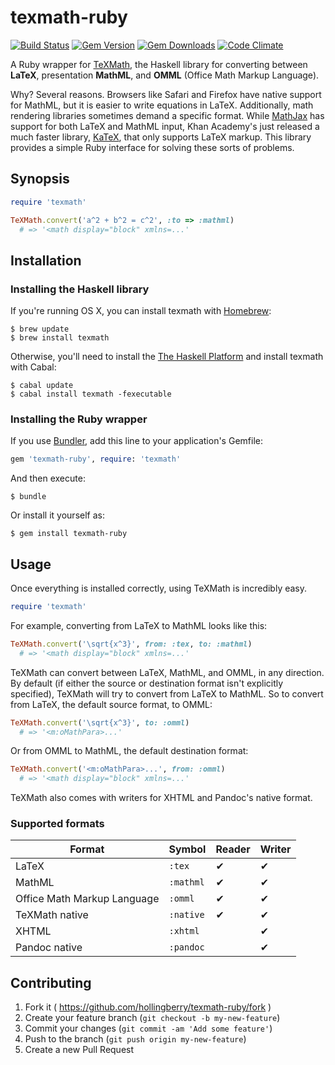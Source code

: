 # texmath-ruby

[![Build Status](https://img.shields.io/travis/hollingberry/texmath-ruby.svg)](https://travis-ci.org/hollingberry/texmath-ruby)
[![Gem Version](https://img.shields.io/gem/v/texmath-ruby.svg)](https://rubygems.org/gems/texmath-ruby)
[![Gem Downloads](https://img.shields.io/gem/dt/texmath-ruby.svg)](https://rubygems.org/gems/texmath-ruby)
[![Code Climate](https://img.shields.io/codeclimate/github/kabisaict/flow.svg)](http://codeclimate.com/github/hollingberry/texmath-ruby)

A Ruby wrapper for [TeXMath](https://github.com/jgm/texmath), the Haskell
library for converting between __LaTeX__, presentation __MathML__, and __OMML__
(Office Math Markup Language).

Why? Several reasons. Browsers like Safari and Firefox have native support for
MathML, but it is easier to write equations in LaTeX. Additionally, math
rendering libraries sometimes demand a specific format. While
[MathJax](https://www.mathjax.org) has support for both LaTeX and MathML input,
Khan Academy's just released a much faster library,
[KaTeX](http://khan.github.io/KaTeX/), that only supports LaTeX markup. This
library provides a simple Ruby interface for solving these sorts of problems.

## Synopsis

```ruby
require 'texmath'

TeXMath.convert('a^2 + b^2 = c^2', :to => :mathml)
  # => '<math display="block" xmlns=...'
```

## Installation

### Installing the Haskell library

If you're running OS X, you can install texmath with
[Homebrew](http://brew.sh):

```shell
$ brew update
$ brew install texmath
```

Otherwise, you'll need to install the [The Haskell
Platform](https://www.haskell.org/platform/) and install texmath with Cabal:

```shell
$ cabal update
$ cabal install texmath -fexecutable
```

### Installing the Ruby wrapper

If you use [Bundler](http://bundler.io), add this line to your
application's Gemfile:

```ruby
gem 'texmath-ruby', require: 'texmath'
```

And then execute:

```shell
$ bundle
```

Or install it yourself as:

```shell
$ gem install texmath-ruby
```

## Usage

Once everything is installed correctly, using TeXMath is incredibly easy.

```ruby
require 'texmath'
```

For example, converting from LaTeX to MathML looks like this:

```ruby
TeXMath.convert('\sqrt{x^3}', from: :tex, to: :mathml)
  # => '<math display="block" xmlns=...'
```

TeXMath can convert between LaTeX, MathML, and OMML, in any
direction. By default (if either the source or destination format
isn't explicitly specified), TeXMath will try to convert from LaTeX to
MathML. So to convert from LaTeX, the default source format, to OMML:

```ruby
TeXMath.convert('\sqrt{x^3}', to: :omml)
  # => '<m:oMathPara>...'
```

Or from OMML to MathML, the default destination format:

```ruby
TeXMath.convert('<m:oMathPara>...', from: :omml)
  # => '<math display="block" xmlns=...'
```

TeXMath also comes with writers for XHTML and Pandoc's native format.

### Supported formats

|             Format            |    Symbol    |  Reader  |  Writer  |
|-------------------------------|--------------|----------|----------|
| LaTeX                         | `:tex`       | &#10004; | &#10004; |
| MathML                        | `:mathml`    | &#10004; | &#10004; |
| Office Math Markup Language   | `:omml`      | &#10004; | &#10004; |
| TeXMath native                | `:native`    | &#10004; | &#10004; |
| XHTML                         | `:xhtml`     |          | &#10004; |
| Pandoc native                 | `:pandoc`    |          | &#10004; |

## Contributing

1. Fork it ( https://github.com/hollingberry/texmath-ruby/fork )
2. Create your feature branch (`git checkout -b my-new-feature`)
3. Commit your changes (`git commit -am 'Add some feature'`)
4. Push to the branch (`git push origin my-new-feature`)
5. Create a new Pull Request

